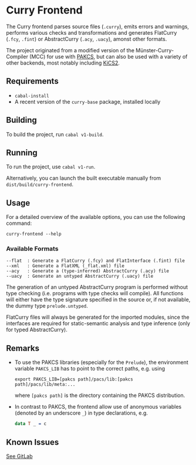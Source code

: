 # Curry Frontend

The Curry frontend parses source files (`.curry`), emits errors and
warnings, performs various checks and transformations and 
generates FlatCurry (`.fcy`, `.fint`) or AbstractCurry (`.acy`, `.uacy`),
amonst other formats.

The project originated from a modified version of the Münster-Curry-Compiler
(MCC) for use with [PAKCS](https://git.ps.informatik.uni-kiel.de/curry/pakcs),
but can also be used with a variety of other backends, most notably including
[KiCS2](https://git.ps.informatik.uni-kiel.de/curry/kics2).

## Requirements

* `cabal-install`
* A recent version of the `curry-base` package, installed locally

## Building

To build the project, run `cabal v1-build`.

## Running

To run the project, use `cabal v1-run`.

Alternatively, you can launch the built executable manually from `dist/build/curry-frontend`.

## Usage

For a detailed overview of the available options, you can use the following command:

`curry-frontend --help`

### Available Formats

```
--flat  : Generate a FlatCurry (.fcy) and FlatInterface (.fint) file
--xml   : Generate a FlatXML (_flat.xml) file
--acy   : Generate a (type-inferred) AbstractCurry (.acy) file
--uacy  : Generate an untyped AbstractCurry (.uacy) file
```

The generation of an untyped AbstractCurry program is performed without
type checking (i.e. programs with type checks will compile). All functions
will either have the type signature specified in the source or, if not
available, the dummy type `prelude.untyped`.

FlatCurry files will always be generated for the imported modules,
since the interfaces are required for static-semantic analysis and type
inference (only for typed AbstractCurry).

## Remarks

- To use the PAKCS libraries (especially for the `Prelude`), the environment
  variable `PAKCS_LIB` has to point to the correct paths, e.g. using
  
  `export PAKCS_LIB=[pakcs path]/pacs/lib:[pakcs path]/pacs/lib/meta:...`

  where `[pakcs path]` is the directory containing the PAKCS distribution.

- In contrast to PAKCS, the frontend allow use of anonymous variables
  (denoted by an underscore `_`) in type declarations, e.g.
  
  ```curry
  data T _ = c
  ```

## Known Issues

[See GitLab](https://git.ps.informatik.uni-kiel.de/curry/curry-frontend/-/issues)
